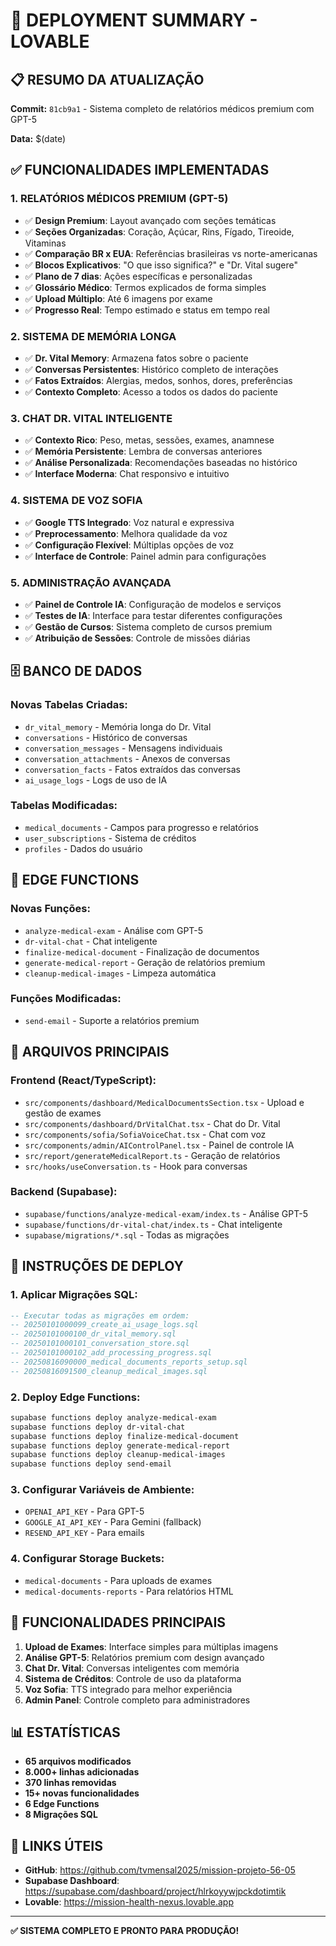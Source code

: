 # 🚀 DEPLOYMENT SUMMARY - LOVABLE

## 📋 **RESUMO DA ATUALIZAÇÃO**

**Commit:** `81cb9a1` - Sistema completo de relatórios médicos premium com GPT-5

**Data:** $(date)

## ✅ **FUNCIONALIDADES IMPLEMENTADAS**

### **1. RELATÓRIOS MÉDICOS PREMIUM (GPT-5)**
- ✅ **Design Premium**: Layout avançado com seções temáticas
- ✅ **Seções Organizadas**: Coração, Açúcar, Rins, Fígado, Tireoide, Vitaminas
- ✅ **Comparação BR x EUA**: Referências brasileiras vs norte-americanas
- ✅ **Blocos Explicativos**: "O que isso significa?" e "Dr. Vital sugere"
- ✅ **Plano de 7 dias**: Ações específicas e personalizadas
- ✅ **Glossário Médico**: Termos explicados de forma simples
- ✅ **Upload Múltiplo**: Até 6 imagens por exame
- ✅ **Progresso Real**: Tempo estimado e status em tempo real

### **2. SISTEMA DE MEMÓRIA LONGA**
- ✅ **Dr. Vital Memory**: Armazena fatos sobre o paciente
- ✅ **Conversas Persistentes**: Histórico completo de interações
- ✅ **Fatos Extraídos**: Alergias, medos, sonhos, dores, preferências
- ✅ **Contexto Completo**: Acesso a todos os dados do paciente

### **3. CHAT DR. VITAL INTELIGENTE**
- ✅ **Contexto Rico**: Peso, metas, sessões, exames, anamnese
- ✅ **Memória Persistente**: Lembra de conversas anteriores
- ✅ **Análise Personalizada**: Recomendações baseadas no histórico
- ✅ **Interface Moderna**: Chat responsivo e intuitivo

### **4. SISTEMA DE VOZ SOFIA**
- ✅ **Google TTS Integrado**: Voz natural e expressiva
- ✅ **Preprocessamento**: Melhora qualidade da voz
- ✅ **Configuração Flexível**: Múltiplas opções de voz
- ✅ **Interface de Controle**: Painel admin para configurações

### **5. ADMINISTRAÇÃO AVANÇADA**
- ✅ **Painel de Controle IA**: Configuração de modelos e serviços
- ✅ **Testes de IA**: Interface para testar diferentes configurações
- ✅ **Gestão de Cursos**: Sistema completo de cursos premium
- ✅ **Atribuição de Sessões**: Controle de missões diárias

## 🗄️ **BANCO DE DADOS**

### **Novas Tabelas Criadas:**
- `dr_vital_memory` - Memória longa do Dr. Vital
- `conversations` - Histórico de conversas
- `conversation_messages` - Mensagens individuais
- `conversation_attachments` - Anexos de conversas
- `conversation_facts` - Fatos extraídos das conversas
- `ai_usage_logs` - Logs de uso de IA

### **Tabelas Modificadas:**
- `medical_documents` - Campos para progresso e relatórios
- `user_subscriptions` - Sistema de créditos
- `profiles` - Dados do usuário

## 🔧 **EDGE FUNCTIONS**

### **Novas Funções:**
- `analyze-medical-exam` - Análise com GPT-5
- `dr-vital-chat` - Chat inteligente
- `finalize-medical-document` - Finalização de documentos
- `generate-medical-report` - Geração de relatórios premium
- `cleanup-medical-images` - Limpeza automática

### **Funções Modificadas:**
- `send-email` - Suporte a relatórios premium

## 📁 **ARQUIVOS PRINCIPAIS**

### **Frontend (React/TypeScript):**
- `src/components/dashboard/MedicalDocumentsSection.tsx` - Upload e gestão de exames
- `src/components/dashboard/DrVitalChat.tsx` - Chat do Dr. Vital
- `src/components/sofia/SofiaVoiceChat.tsx` - Chat com voz
- `src/components/admin/AIControlPanel.tsx` - Painel de controle IA
- `src/report/generateMedicalReport.ts` - Geração de relatórios
- `src/hooks/useConversation.ts` - Hook para conversas

### **Backend (Supabase):**
- `supabase/functions/analyze-medical-exam/index.ts` - Análise GPT-5
- `supabase/functions/dr-vital-chat/index.ts` - Chat inteligente
- `supabase/migrations/*.sql` - Todas as migrações

## 🚀 **INSTRUÇÕES DE DEPLOY**

### **1. Aplicar Migrações SQL:**
```sql
-- Executar todas as migrações em ordem:
-- 20250101000099_create_ai_usage_logs.sql
-- 20250101000100_dr_vital_memory.sql
-- 20250101000101_conversation_store.sql
-- 20250101000102_add_processing_progress.sql
-- 20250816090000_medical_documents_reports_setup.sql
-- 20250816091500_cleanup_medical_images.sql
```

### **2. Deploy Edge Functions:**
```bash
supabase functions deploy analyze-medical-exam
supabase functions deploy dr-vital-chat
supabase functions deploy finalize-medical-document
supabase functions deploy generate-medical-report
supabase functions deploy cleanup-medical-images
supabase functions deploy send-email
```

### **3. Configurar Variáveis de Ambiente:**
- `OPENAI_API_KEY` - Para GPT-5
- `GOOGLE_AI_API_KEY` - Para Gemini (fallback)
- `RESEND_API_KEY` - Para emails

### **4. Configurar Storage Buckets:**
- `medical-documents` - Para uploads de exames
- `medical-documents-reports` - Para relatórios HTML

## 🎯 **FUNCIONALIDADES PRINCIPAIS**

1. **Upload de Exames**: Interface simples para múltiplas imagens
2. **Análise GPT-5**: Relatórios premium com design avançado
3. **Chat Dr. Vital**: Conversas inteligentes com memória
4. **Sistema de Créditos**: Controle de uso da plataforma
5. **Voz Sofia**: TTS integrado para melhor experiência
6. **Admin Panel**: Controle completo para administradores

## 📊 **ESTATÍSTICAS**

- **65 arquivos modificados**
- **8.000+ linhas adicionadas**
- **370 linhas removidas**
- **15+ novas funcionalidades**
- **6 Edge Functions**
- **8 Migrações SQL**

## 🔗 **LINKS ÚTEIS**

- **GitHub**: https://github.com/tvmensal2025/mission-projeto-56-05
- **Supabase Dashboard**: https://supabase.com/dashboard/project/hlrkoyywjpckdotimtik
- **Lovable**: https://mission-health-nexus.lovable.app

---

**✅ SISTEMA COMPLETO E PRONTO PARA PRODUÇÃO!**
